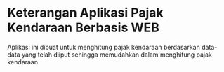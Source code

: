 # Keterangan Aplikasi Pajak Kendaraan Berbasis WEB

Aplikasi ini dibuat untuk menghitung pajak kendaraan berdasarkan data-data yang telah diiput sehingga memudahkan dalam menghitung pajak kendaraan.

